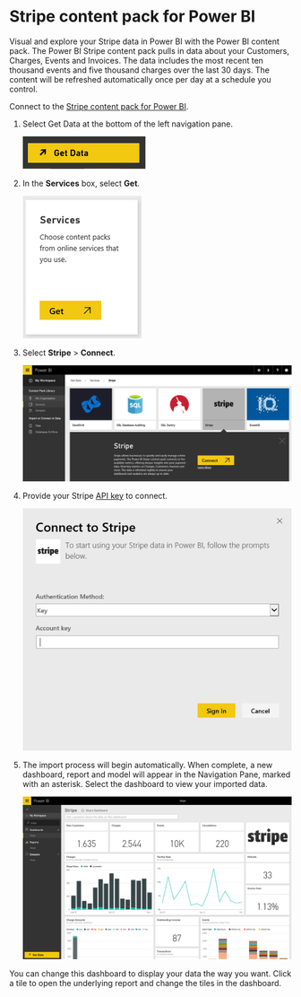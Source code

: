 ﻿<properties 
   pageTitle="Stripe content pack for Power BI"
   description="Stripe content pack for Power BI"
   services="powerbi" 
   documentationCenter="" 
   authors="theresapalmer" 
   manager="mblythe" 
   editor=""
   tags=""
   qualityFocus="no"
   qualityDate=""/>
 
<tags
   ms.service="powerbi"
   ms.devlang="NA"
   ms.topic="article"
   ms.tgt_pltfrm="NA"
   ms.workload="powerbi"
   ms.date="02/08/2016"
   ms.author="tpalmer"/>

# Stripe content pack for Power&nbsp;BI

Visual and explore your Stripe data in Power BI with the Power BI content pack. The Power BI Stripe content pack pulls in data about your Customers, Charges, Events and Invoices. The data includes the most recent ten thousand events and five thousand charges over the last 30 days. The content will be refreshed automatically once per day at a schedule you control. 

Connect to the [Stripe content pack for Power BI](https://app.powerbi.com/getdata/services/stripe).

1. Select Get Data at the bottom of the left navigation pane.  

   ![](media/powerbi-content-pack-stripe/getdata.png)

2. In the **Services** box, select **Get**.  

   ![](media/powerbi-content-pack-stripe/services.png)  

3. Select **Stripe** &gt; **Connect**.  

   ![](media/powerbi-content-pack-stripe/GetData1.png)  

4. Provide your Stripe [API key](https://dashboard.stripe.com/account/apikeys) to connect.  

   ![](media/powerbi-content-pack-stripe/creds.png)


5. The import process will begin automatically. When complete, a new dashboard, report and model will appear in the Navigation Pane, marked with an asterisk. Select the dashboard to view your imported data.

   ![](media/powerbi-content-pack-stripe/dashboard.png)

You can change this dashboard to display your data the way you want. Click a tile to open the underlying report and change the tiles in the dashboard.
